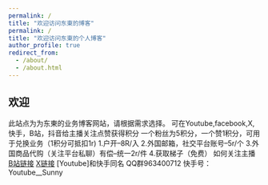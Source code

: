 ```yaml
---
permalink: /
title: "欢迎访问东東的博客"
permalink: /
title: "欢迎访问东東的个人博客"
author_profile: true
redirect_from: 
  - /about/
  - /about.html
---
```


## 欢迎
此站点为为东東的业务博客网站，请根据需求选择。 可在Youtube,facebook,X,快手，B站，抖音给主播关注点赞获得积分 一个粉丝为5积分，一个赞1积分，可用于兑换业务（1积分可抵扣1r)
 1.户开–8R/入
  2.外国邮箱，社交平台账号–5r/个 
  3.外国商品代购（关注平台私聊）有偿–统一2r/件
  4.获取梯子（免费）
如何关注主播
[B站链接](https://space.bilibili.com/3546597388454167?spm_id_from=333.1007.0.0)
[X链接](https://x.com/zhouyijun186128)
[Youtube]和快手同名
QQ群963400712
快手号：Youtube__Sunny
